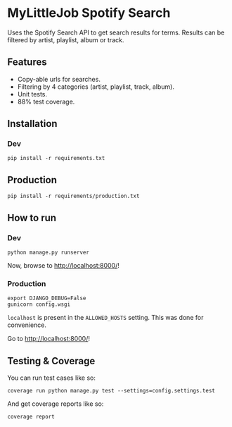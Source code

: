 MyLittleJob Spotify Search
==========================

Uses the Spotify Search API to get search results for terms. Results can be filtered by artist, playlist, album or track.

## Features

* Copy-able urls for searches.
* Filtering by 4 categories (artist, playlist, track, album).
* Unit tests.
* 88% test coverage.

## Installation

### Dev

```
pip install -r requirements.txt
```

## Production

```
pip install -r requirements/production.txt
```

## How to run

### Dev

```
python manage.py runserver
```

Now, browse to [http://localhost:8000/](http://localhost:8000/)!

### Production

```
export DJANGO_DEBUG=False
gunicorn config.wsgi
```
`localhost` is present in the `ALLOWED_HOSTS` setting. This was done for convenience.

Go to [http://localhost:8000/](http://localhost:8000/)!

## Testing & Coverage

You can run test cases like so:

```
coverage run python manage.py test --settings=config.settings.test
```

And get coverage reports like so:

```
coverage report
```
